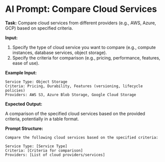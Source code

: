 # AI Prompt: Compare Cloud Services

**Task:** Compare cloud services from different providers (e.g., AWS, Azure, GCP) based on specified criteria.

**Input:**
1.  Specify the type of cloud service you want to compare (e.g., compute instances, database services, object storage).
2.  Specify the criteria for comparison (e.g., pricing, performance, features, ease of use).

**Example Input:**

```
Service Type: Object Storage
Criteria: Pricing, Durability, Features (versioning, lifecycle policies)
Providers: AWS S3, Azure Blob Storage, Google Cloud Storage
```

**Expected Output:**

A comparison of the specified cloud services based on the provided criteria, potentially in a table format.

**Prompt Structure:**

```
Compare the following cloud services based on the specified criteria:

Service Type: [Service Type]
Criteria: [Criteria for comparison]
Providers: [List of cloud providers/services]
